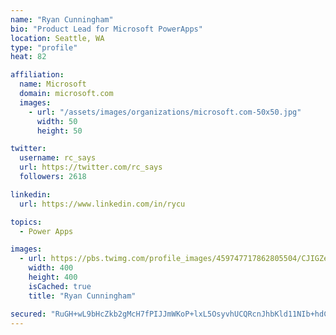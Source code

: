 ```yaml
---
name: "Ryan Cunningham"
bio: "Product Lead for Microsoft PowerApps"
location: Seattle, WA
type: "profile"
heat: 82

affiliation:
  name: Microsoft
  domain: microsoft.com
  images:
    - url: "/assets/images/organizations/microsoft.com-50x50.jpg"
      width: 50
      height: 50

twitter:
  username: rc_says
  url: https://twitter.com/rc_says
  followers: 2618

linkedin:
  url: https://www.linkedin.com/in/rycu

topics:
  - Power Apps

images:
  - url: https://pbs.twimg.com/profile_images/459747717862805504/CJIGZejd_400x400.png
    width: 400
    height: 400
    isCached: true
    title: "Ryan Cunningham"

secured: "RuGH+wL9bHcZkb2gMcH7fPIJJmWKoP+lxL5OsyvhUCQRcnJhbKld11NIb+hdC/JM6rYC5wKUYtW5MWTaLgKSUFDgCQo2RneXxJR0XaPGwbL/8DGj1grw83uDHL6HSpH8aeiqmiWXqUxqz8KilTVRSiEiX8tENuAvyMk7NM17YomgYPKFT18BC+7c7Y6QxWZFrH2IS9LCs4+8oKbc61SPj3UcmFZEDAcopqlsLVuIDFU4WBT8IIz+BXl7PqLgewIXqhD93rs5LQrN+cHUVuCAmuxlNsO15+TZdVmHUMegZc11QxVaQR1u8QfEUbxptIQ/hiAU5Oj0hSHUD4D7UvHTqWGqq4RRFIjq138L8cKpELBwte9QIa63mpMSxUKy7AqidCJfJ2ojGXj7XoWdsQXYvXAVg6WB7HKQ5VecXrOxYsk=;7iD1KJ1fn9JMuHnv76gfCg=="
---
```


